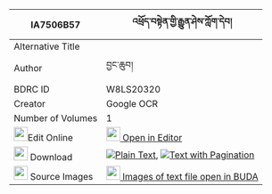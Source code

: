 |IA7506B57|འཕྲོད་བསྟེན་གྱི་རྒྱུན་ཤེས་ཀློག་དེབ། 
| --- | --- 
|Alternative Title |
|Author| བྱང་ཆུབ།
|BDRC ID | W8LS20320
|Creator | Google OCR
|Number of Volumes| 1
|<img width="25" src="https://img.icons8.com/color/25/000000/edit-property.png">Edit Online| [<img width="25" src="https://avatars.githubusercontent.com/u/45091458?s=200&v=4"> Open in Editor](http://editor.openpecha.org/IA7506B57)
|<img width="25" src="https://img.icons8.com/fluent/48/000000/download-2.png"/>  Download | [![](https://img.icons8.com/color/20/000000/txt.png)Plain Text](https://github.com/Openpecha/IA7506B57/releases/download/v1/troten_gyi_gyun_she_lokdeb_plain_IA7506B57.zip), [![](https://img.icons8.com/color/20/000000/txt.png)Text with Pagination](https://github.com/Openpecha/IA7506B57/releases/download/v1/troten_gyi_gyun_she_lokdeb_pages_IA7506B57.zip)
|<img width="25" src="https://img.icons8.com/plasticine/100/000000/pictures-folder.png"/>  Source Images | [<img width="25" src="https://library.bdrc.io/icons/BUDA-small.svg"> Images of text file open in BUDA](https://library.bdrc.io/show/bdr:W8LS20320)